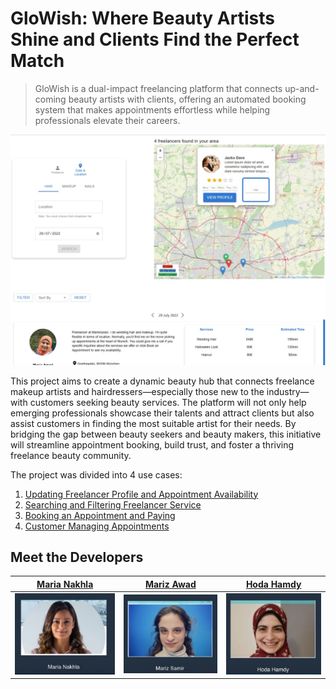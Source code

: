 # GloWish: Where Beauty Artists Shine and Clients Find the Perfect Match
> GloWish is a dual-impact freelancing platform that connects up-and-coming beauty artists with clients, offering an automated booking system that makes appointments effortless while helping professionals elevate their careers.


![search-freelancer-view](images/search-freelancer-view.jpg)

This project aims to create a dynamic beauty hub that connects freelance makeup artists and hairdressers—especially those new to the industry—with customers seeking beauty services. The platform will not only help emerging professionals showcase their talents and attract clients but also assist customers in finding the most suitable artist for their needs. By bridging the gap between beauty seekers and beauty makers, this initiative will streamline appointment booking, build trust, and foster a thriving freelance beauty community.

The project was divided into 4 use cases:
1. [Updating Freelancer Profile and Appointment Availability](use_case1.md#use-case-1-updating-freelancer-profile-and-appointment-availability)
2. [Searching and Filtering Freelancer Service](use_case2.md#use-case-2-searching-and-filtering-freelancer-service)
3. [Booking an Appointment and Paying](use_case3.md#use-case-3-booking-an-appointment-and-paying)
4. [Customer Managing Appointments](use_case4.md#use-case-4-customer-managing-appointments)

## Meet the Developers
| [Maria Nakhla](https://www.linkedin.com/in/marianakhla/) | [Mariz Awad](https://www.linkedin.com/in/mariz-awad-m-sc-4354a1120/) | [Hoda Hamdy](https://www.linkedin.com/in/hoda-hisham/) |
|---------|---------|---------|
| ![dev1](images/maria-nakhla.jpg) | ![dev2](images/mariz-awad.jpg) | ![dev3](images/hoda-hamdy.jpg) |

